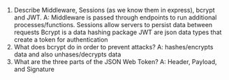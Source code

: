 <!-- Answers to the Short Answer Essay Questions go here -->

1.  Describe Middleware, Sessions (as we know them in express), bcrypt and JWT.
    A: Middleware is passed through endpoints to run additional processes/functions.
        Sessions allow servers to persist data between requests
        Bcrypt is a data hashing package
        JWT are json data types that create a token for authentication
2.  What does bcrypt do in order to prevent attacks?
    A:  hashes/encrypts data and also unhases/decrypts data
3.  What are the three parts of the JSON Web Token?
    A: Header, Payload, and Signature